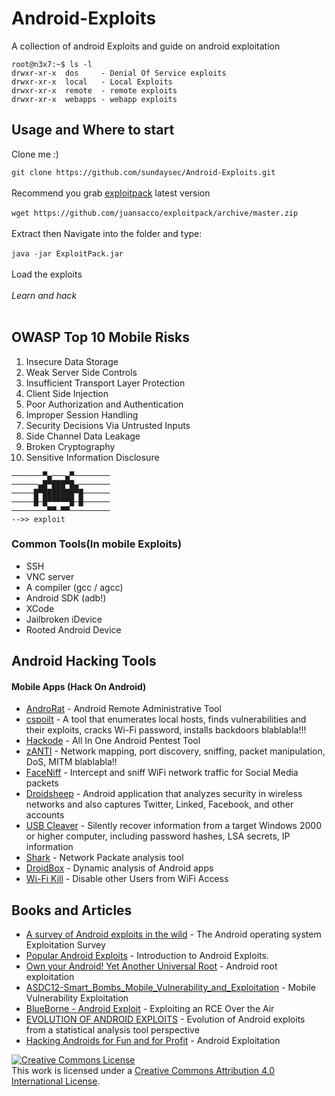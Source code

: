 # Android-Exploits
A collection of android Exploits and guide on android exploitation

```
root@n3x7:~$ ls -l
drwxr-xr-x  dos     - Denial Of Service exploits
drwxr-xr-x  local   - Local Exploits
drwxr-xr-x  remote  - remote exploits
drwxr-xr-x  webapps - webapp exploits

```
## Usage and Where to start
Clone me :)<br/>

`git clone https://github.com/sundaysec/Android-Exploits.git`<br/><br/>
Recommend you grab [exploitpack](http://exploitpack.com) latest version<br/><br/>
`wget https://github.com/juansacco/exploitpack/archive/master.zip`<br/><br/>
Extract then Navigate into the folder and type:<br/><br/>
`java -jar ExploitPack.jar`<br/><br/>
Load the exploits<br/><br/>
*Learn and hack*<br/><br/>

## OWASP Top 10 Mobile Risks
1. Insecure Data Storage
2. Weak Server Side Controls
3. Insufficient Transport Layer Protection
4. Client Side Injection
5. Poor Authorization and Authentication 
6. Improper Session Handling
7. Security Decisions Via Untrusted Inputs
8. Side Channel Data Leakage
9. Broken Cryptography
10. Sensitive Information Disclosure
```
───────▀▄───▄▀────────
──────▄█▀███▀█▄───────
─────█▀███████▀█──────
─────█─█▀▀▀▀▀█─█──────
────────▀▀─▀▀─────────
-->> exploit
```

### Common Tools(In mobile Exploits)
* SSH
* VNC server
* A compiler (gcc / agcc)
* Android SDK (adb!)
* XCode
* Jailbroken iDevice
* Rooted Android Device 

## Android Hacking Tools
#### Mobile Apps (Hack On Android)
* [AndroRat](https://github.com/wszf/androrat) - Android Remote Administrative Tool
* [cspoilt](http://www.csploit.org) - A tool that enumerates local hosts, finds vulnerabilities and their exploits, cracks Wi-Fi password, installs backdoors blablabla!!!
* [Hackode](https://play.google.com/store/apps/details?id=com.techfond.hackode&hl=en) - All In One Android Pentest Tool
* [zANTI](https://www.zimperium.com/zanti-mobile-penetration-testing) - Network mapping, port discovery, sniffing, packet manipulation, DoS, MITM blablabla!! 
* [FaceNiff](http://faceniff.ponury.net/) - Intercept and sniff WiFi network traffic for Social Media packets
* [Droidsheep](http://droidsheep.downloadxapp.com/) - Android application that analyzes security in wireless networks and also captures Twitter, Linked, Facebook, and other accounts
* [USB Cleaver](https://forum.xda-developers.com/showthread.php?t=1656497) - Silently recover information from a target Windows 2000 or higher computer, including password hashes, LSA secrets, IP information
* [Shark]() - Network Packate analysis tool
* [DroidBox](https://github.com/pjlantz/droidbox) - Dynamic analysis of Android apps
* [Wi-Fi Kill](https://wifikillapk.com/) - Disable other Users from WiFi Access


## Books and Articles
* [A survey of Android exploits in the wild](https://www.researchgate.net/profile/Huasong_Meng/publication/323635885_A_survey_of_Android_exploits_in_the_wild/links/5b308982a6fdcc8506cb92a7/A-survey-of-Android-exploits-in-the-wild.pdf?origin=publication_detail) - The Android operating system Exploitation Survey
* [Popular Android Exploits](http://gauss.ececs.uc.edu/Courses/c653/lectures/PDF/security.pdf) - Introduction to Android Exploits.
* [Own your Android! Yet Another Universal Root](https://www.blackhat.com/docs/us-15/materials/us-15-Xu-Ah-Universal-Android-Rooting-Is-Back-wp.pdf) - Android root exploitation
* [ASDC12-Smart_Bombs_Mobile_Vulnerability_and_Exploitation](https://www.owasp.org/images/9/95/ASDC12-Smart_Bombs_Mobile_Vulnerability_and_Exploitation.pdf) - Mobile Vulnerability Exploitation
* [BlueBorne - Android Exploit](https://go.armis.com/hubfs/BlueBorne%20-%20Android%20Exploit.pdf) - Exploiting an RCE Over the Air
* [EVOLUTION OF ANDROID EXPLOITS](https://www.virusbulletin.com/uploads/pdf/conference_slides/2014/SzalayChandraiah-VB2014.pdf) - Evolution of Android exploits from a statistical analysis tool perspective
* [Hacking Androids for Fun and for Profit](https://conference.hitb.org/hitbsecconf2011kul/materials/D1T1%20-%20Riley%20Hassell%20-%20Exploiting%20Androids%20for%20Fun%20and%20Profit.pdf) - Android Exploitation



<a rel="license" href="http://creativecommons.org/licenses/by/4.0/"><img alt="Creative Commons License" style="border-width:0" src="https://i.creativecommons.org/l/by/4.0/88x31.png" /></a><br />This work is licensed under a <a rel="license" href="http://creativecommons.org/licenses/by/4.0/">Creative Commons Attribution 4.0 International License</a>.


